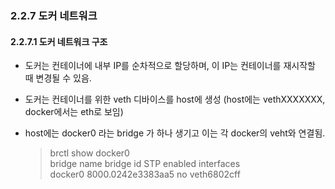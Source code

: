 ### 2.2.7 도커 네트워크
#### 2.2.7.1 도커 네트워크 구조
 - 도커는 컨테이너에 내부 IP를 순차적으로 할당하며, 이 IP는 컨테이너를 재시작할 때 변경될 수 있음.
 - 도커는 컨테이너를 위한 veth 디바이스를 host에 생성 (host에는 vethXXXXXXX, docker에서는 eth로 보임)
 - host에는 docker0 라는 bridge 가 하나 생기고 이는 각 docker의 veht와 연결됨.  
   
    > brctl show docker0  
    > bridge name     bridge id               STP enabled     interfaces  
    > docker0         8000.0242e3383aa5       no              veth6802cff  
 
